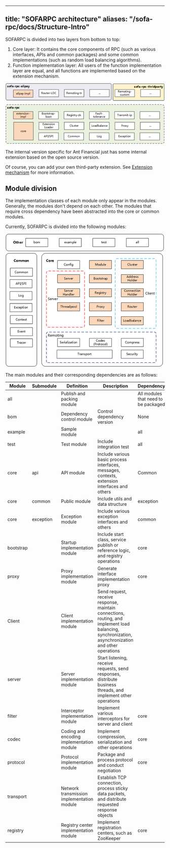 
---
title: "SOFARPC architecture"
aliases: "/sofa-rpc/docs/Structure-Intro"
---


SOFARPC is divided into two layers from bottom to top:

1. Core layer: It contains the core components of RPC (such as various interfaces, APIs and common packages) and some common implementations (such as random load balancing algorithms).
2. Function implementation layer: All users of the function implementation layer are equal, and all functions are implemented based on the extension mechanism.

![Architect](architect.png)

The internal version specific for Ant Financial just has some internal extension based on the open source version.

Of course, you can add your own third-party extension. See [Extension mechanism](../extension-loader) for more information.

## Module division

The implementation classes of each module only appear in the modules. Generally, the modules don't depend on each other. The modules that require cross dependency have been abstracted into the core or common modules.

Currently, SOFARPC is divided into the following modules:

![module division](module-division.png)

The main modules and their corresponding dependencies are as follows:

Module|Submodule|Definition|Description|Dependency
-------|-------|-----|-----|-----
all | | Publish and packing module| |All modules that need to be packaged
bom | |Dependency control module |Control dependency version| None
example | | Sample module | |all
test | | Test module | Include integration test | all
core | api | API module | Include various basic process interfaces, messages, contexts, extension interfaces and others | Common
core |common | Public module |Include utils and data structure | exception
core |exception|Exception module | Include various exception interfaces and others | common
bootstrap| |Startup implementation module |Include start class, service publish or reference logic, and registry operations | core
proxy | | Proxy implementation module | Generate interface implementation proxy| core
Client | | Client implementation module | Send request, receive response, maintain connections, routing, and implement load balancing, synchronization, asynchronization and other operations |
server | | Server implementation module | Start listening, receive requests, send responses, distribute business threads, and implement other operations |
filter | | Interceptor implementation module |Implement various interceptors for server and client | core
codec | | Coding and encoding implementation module | Implement compression, serialization and other operations | core
protocol | | Protocol implementation module | Package and process protocol and conduct negotiation | core
transport| |Network transmission implementation module | Establish TCP connection, process sticky data packets, and distribute requested response objects |
registry | |Registry center implementation module|Implement registration centers, such as ZooKeeper | core

